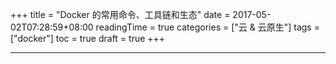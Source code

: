 +++
title = "Docker 的常用命令、工具链和生态"
date = 2017-05-02T07:28:59+08:00
readingTime = true
categories = ["云 & 云原生"]
tags = ["docker"]
toc = true
draft = true
+++

<!--more-->

---
